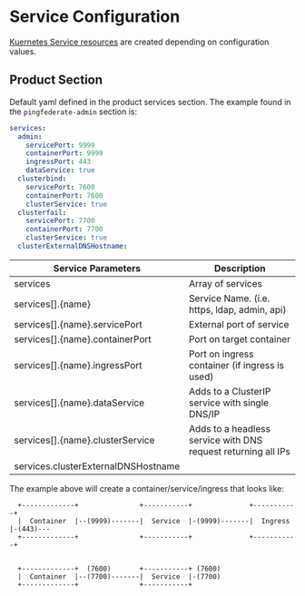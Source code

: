 # Service Configuration

[Kuernetes Service resources](https://kubernetes.io/docs/concepts/services-networking/service/)
are created depending on configuration values.

## Product Section

Default yaml defined in the product services section.
The example found in the `pingfederate-admin` section is:

```yaml
services:
  admin:
    servicePort: 9999
    containerPort: 9999
    ingressPort: 443
    dataService: true
  clusterbind:
    servicePort: 7600
    containerPort: 7600
    clusterService: true
  clusterfail:
    servicePort: 7700
    containerPort: 7700
    clusterService: true
  clusterExternalDNSHostname:
```

| Service Parameters                  | Description                                                   |
| ----------------------------------- | ------------------------------------------------------------- |
| services                            | Array of services                                             |
| services[].{name}                   | Service Name. (i.e. https, ldap, admin, api)                  |
| services[].{name}.servicePort       | External port of service                                      |
| services[].{name}.containerPort     | Port on target container                                      |
| services[].{name}.ingressPort       | Port on ingress container (if ingress is used)                |
| services[].{name}.dataService       | Adds to a ClusterIP service with single DNS/IP                |
| services[].{name}.clusterService    | Adds to a headless service with DNS request returning all IPs |
| services.clusterExternalDNSHostname |                                                               |

The example above will create a container/service/ingress that looks like:

```
  +-------------+               +-----------+              +-----------+
  |  Container  |--(9999)-------|  Service  |-(9999)-------|  Ingress  |-(443)---
  +-------------+               +-----------+              +-----------+


  +-------------+  (7600)       +-----------+ (7600)
  |  Container  |--(7700)-------|  Service  |-(7700)
  +-------------+               +-----------+
```
